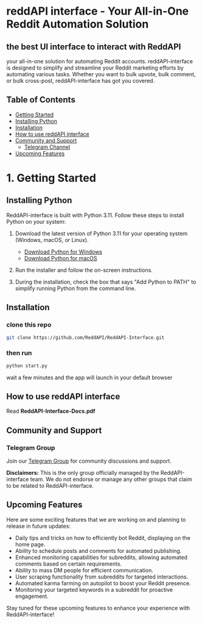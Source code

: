 # reddAPI interface - Your All-in-One Reddit Automation Solution
##  the best UI interface to interact with ReddAPI 

your all-in-one solution for automating Reddit accounts. reddAPI-interface is designed to simplify and streamline your Reddit marketing efforts by automating various tasks. Whether you want to bulk upvote, bulk comment, or bulk cross-post, reddAPI-interface has got you covered.

## Table of Contents
- [Getting Started](#getting-started)
- [Installing Python](#Installing-Python)
- [Installation](#installation)
- [How to use reddAPI interface](#How-to-use-reddAPI-interface)
- [Community and Support](#community-and-support)
  - [Telegram Channel](#telegram-channel)
- [Upcoming Features](#upcoming-features)

# 1. Getting Started

## Installing Python
ReddAPI-interface is built with Python 3.11. Follow these steps to install Python on your system:

1. Download the latest version of Python 3.11 for your operating system (Windows, macOS, or Linux).
   - [Download Python for Windows](https://www.python.org/ftp/python/3.11.2/python-3.11.2-amd64.exe)
   - [Download Python for macOS](https://www.python.org/ftp/python/3.11.2/python-3.11.2-macos11.pkg)
   
2. Run the installer and follow the on-screen instructions.

3. During the installation, check the box that says "Add Python to PATH" to simplify running Python from the command line.


## Installation
### clone this repo
```bash
git clone https://github.com/ReddAPI/ReddAPI-Interface.git
```

### then run
```bash
python start.py
```
wait a few minutes and the app will launch in your default browser

## How to use reddAPI interface
Read **ReddAPI-Interface-Docs.pdf**


## Community and Support
### Telegram Group

Join our [Telegram Group](https://t.me/+C-jKMa_GjCNhNWI0) for community discussions and support.

**Disclaimers:** This is the only group officially managed by the ReddAPI-interface team. We do not endorse or manage any other groups that claim to be related to ReddAPI-interface.


## Upcoming Features

Here are some exciting features that we are working on and planning to release in future updates:

- Daily tips and tricks on how to efficiently bot Reddit, displaying on the home page.
- Ability to schedule posts and comments for automated publishing.
- Enhanced monitoring capabilities for subreddits, allowing automated comments based on certain requirements.
- Ability to mass DM people for efficient communication.
- User scraping functionality from subreddits for targeted interactions.
- Automated karma farming on autopilot to boost your Reddit presence.
- Monitoring your targeted keywords in a subreddit for proactive engagement.

Stay tuned for these upcoming features to enhance your experience with ReddAPI-interface!
